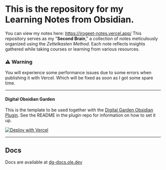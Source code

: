 # This is the repository for my Learning Notes from Obsidian.
You can view my notes here: https://jrogeet-notes.vercel.app/
This repository serves as my "**Second Brain**," a collection of notes meticulously organized using the *Zettelkasten Method*. 
Each note reflects insights gathered while taking courses or learning from various resources.

### ⚠️ Warning 
You will experience some performance issues due to some errors when publishing it with Vercel.
Which will be fixed as soon as I got some spare time.


---

#### Digital Obsidian Garden
This is the template to be used together with the [Digital Garden Obsidian Plugin](https://github.com/oleeskild/Obsidian-Digital-Garden). 
See the README in the plugin repo for information on how to set it up.

[![Deploy with Vercel](https://vercel.com/button)](https://vercel.com/new/clone?repository-url=https://github.com/oleeskild/digitalgarden)

---
## Docs
Docs are available at [dg-docs.ole.dev](https://dg-docs.ole.dev/)
